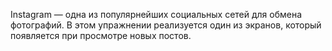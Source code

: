 Instagram — одна из популярнейших социальных сетей для обмена фотографий. В этом упражнении реализуется один из экранов, который появляется при просмотре новых постов.
